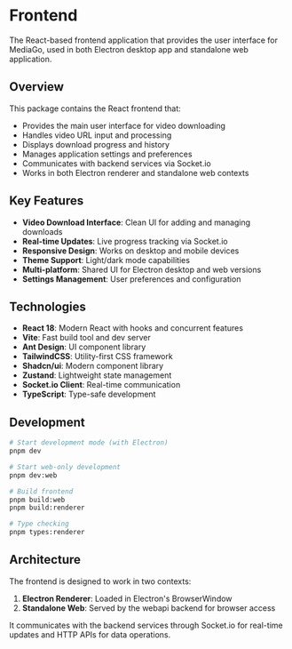 # Frontend

The React-based frontend application that provides the user interface for MediaGo, used in both Electron desktop app and standalone web application.

## Overview

This package contains the React frontend that:
- Provides the main user interface for video downloading
- Handles video URL input and processing
- Displays download progress and history
- Manages application settings and preferences
- Communicates with backend services via Socket.io
- Works in both Electron renderer and standalone web contexts

## Key Features

- **Video Download Interface**: Clean UI for adding and managing downloads
- **Real-time Updates**: Live progress tracking via Socket.io
- **Responsive Design**: Works on desktop and mobile devices
- **Theme Support**: Light/dark mode capabilities
- **Multi-platform**: Shared UI for Electron desktop and web versions
- **Settings Management**: User preferences and configuration

## Technologies

- **React 18**: Modern React with hooks and concurrent features
- **Vite**: Fast build tool and dev server
- **Ant Design**: UI component library
- **TailwindCSS**: Utility-first CSS framework
- **Shadcn/ui**: Modern component library
- **Zustand**: Lightweight state management
- **Socket.io Client**: Real-time communication
- **TypeScript**: Type-safe development

## Development

```bash
# Start development mode (with Electron)
pnpm dev

# Start web-only development
pnpm dev:web

# Build frontend
pnpm build:web
pnpm build:renderer

# Type checking
pnpm types:renderer
```

## Architecture

The frontend is designed to work in two contexts:
1. **Electron Renderer**: Loaded in Electron's BrowserWindow
2. **Standalone Web**: Served by the webapi backend for browser access

It communicates with the backend services through Socket.io for real-time updates and HTTP APIs for data operations.
